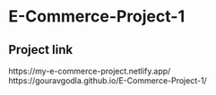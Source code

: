 # E-Commerce-Project-1


 <h2>Project link</h2>
 https://my-e-commerce-project.netlify.app/
 <br>
 https://gouravgodla.github.io/E-Commerce-Project-1/
 
 
 
